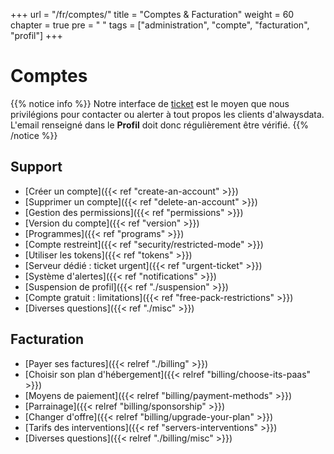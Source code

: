 +++
url = "/fr/comptes/"
title = "Comptes & Facturation"
weight = 60
chapter = true
pre = "<i class='fas fa-fw fa-user-circle'></i> "
tags = ["administration", "compte", "facturation", "profil"]
+++

# Comptes

{{% notice info %}}
Notre interface de [ticket](https://admin.alwaysdata.com/support/) est le moyen que nous privilégions pour contacter ou alerter à tout propos les clients d'alwaysdata. L'email renseigné dans le **Profil** doit donc régulièrement être vérifié.
{{% /notice %}}


## Support

- [Créer un compte]({{< ref "create-an-account" >}})
- [Supprimer un compte]({{< ref "delete-an-account" >}})
- [Gestion des permissions]({{< ref "permissions" >}})
- [Version du compte]({{< ref "version" >}})
- [Programmes]({{< ref "programs" >}})
- [Compte restreint]({{< ref "security/restricted-mode" >}})
- [Utiliser les tokens]({{< ref "tokens" >}})
- [Serveur dédié : ticket urgent]({{< ref "urgent-ticket" >}})
- [Système d'alertes]({{< ref "notifications" >}})
- [Suspension de profil]({{< ref "./suspension" >}})
- [Compte gratuit : limitations]({{< ref "free-pack-restrictions" >}})
- [Diverses questions]({{< ref "./misc" >}})

## Facturation

- [Payer ses factures]({{< relref "./billing" >}})
- [Choisir son plan d'hébergement]({{< relref "billing/choose-its-paas" >}})
- [Moyens de paiement]({{< relref "billing/payment-methods" >}})
- [Parrainage]({{< relref "billing/sponsorship" >}})
- [Changer d'offre]({{< relref "billing/upgrade-your-plan" >}})
- [Tarifs des interventions]({{< ref "servers-interventions" >}})
- [Diverses questions]({{< relref "./billing/misc" >}})

